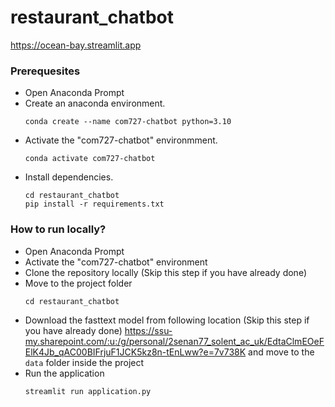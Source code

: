 # restaurant_chatbot
https://ocean-bay.streamlit.app

### Prerequesites
- Open Anaconda Prompt
- Create an anaconda environment.
    ```
    conda create --name com727-chatbot python=3.10
    ```
- Activate the "com727-chatbot" environmment.
    ```
    conda activate com727-chatbot
    ```
- Install dependencies.
    ```
    cd restaurant_chatbot
    pip install -r requirements.txt
    ```

### How to run locally?
- Open Anaconda Prompt
- Activate the "com727-chatbot" environment
- Clone the repository locally (Skip this step if you have already done)
- Move to the project folder
    ```
    cd restaurant_chatbot
    ```
- Download the fasttext model from following location (Skip this step if you have already done)
    https://ssu-my.sharepoint.com/:u:/g/personal/2senan77_solent_ac_uk/EdtaClmEOeFElK4Jb_qAC00BIFrjuF1JCK5kz8n-tEnLww?e=7v738K
    and move to the `data` folder inside the project
- Run the application
    ```
    streamlit run application.py
    ```